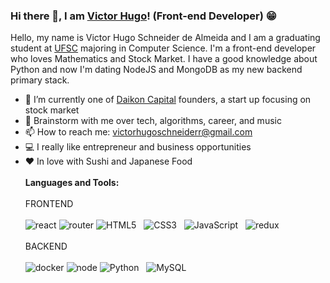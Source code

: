 ### Hi there 👋, I am [Victor Hugo](https://www.linkedin.com/in/victor-hugo-schneider-de-almeida-6003a615b/)! (Front-end Developer) 😁
<!--
**rusty-sj/rusty-sj** is a ✨ _special_ ✨ repository because its `README.md` (this file) appears on your GitHub profile.
Here are some ideas to get you started:

- 🔭 I’m currently working on ...
- 🌱 I’m currently learning ...
- 👯 I’m looking to collaborate on ...
- 🤔 I’m looking for help with ...
- 💬 Ask me about ...
- 📫 How to reach me: ...
- 😄 Pronouns: ...
- ⚡ Fun fact: ...
- 🤔 I’m looking for help with Statistics
- 👯 I’m looking to collaborate on ...
-->

Hello, my name is Victor Hugo Schneider de Almeida and I am a graduating student at [UFSC](https://ufsc.br) majoring in Computer Science. I'm a front-end developer who loves Mathematics and Stock Market. I have a good knowledge about Python and now I'm dating NodeJS and MongoDB as my new backend primary stack.

- 🔭 I’m currently one of [Daikon Capital](http:daikoncapital.com/) founders, a start up focusing on stock market
- 💬 Brainstorm with me over tech, algorithms, career, and music 
- 📫 How to reach me: victorhugoschneiderr@gmail.com
- 💻 I really like entrepreneur and business opportunities
- ❤️ In love with Sushi and Japanese Food
<br></br>
**Languages and Tools:** 
<br></br>
FRONTEND
<br></br>
![react](https://badges.aleen42.com/src/react.svg)
![router](https://badges.aleen42.com/src/router.svg)
![HTML5](https://img.shields.io/badge/-HTML5-black?logo=html5&style=social)&nbsp;&nbsp;
![CSS3](https://img.shields.io/badge/-CSS3-black?logo=css3&style=social)&nbsp;&nbsp;
![JavaScript](https://img.shields.io/badge/-JavaScript-black?logo=javascript&style=social)&nbsp;&nbsp;
![redux](https://badges.aleen42.com/src/redux.svg)
<br></br>
BACKEND
<br></br>
![docker](https://badges.aleen42.com/src/docker.svg)
![node](https://badges.aleen42.com/src/node.svg)
![Python](https://img.shields.io/badge/-Python-black?logo=Python&style=social)&nbsp;&nbsp;
![MySQL](https://img.shields.io/badge/-MySQL-black?logo=mysql&style=social)&nbsp;&nbsp;
